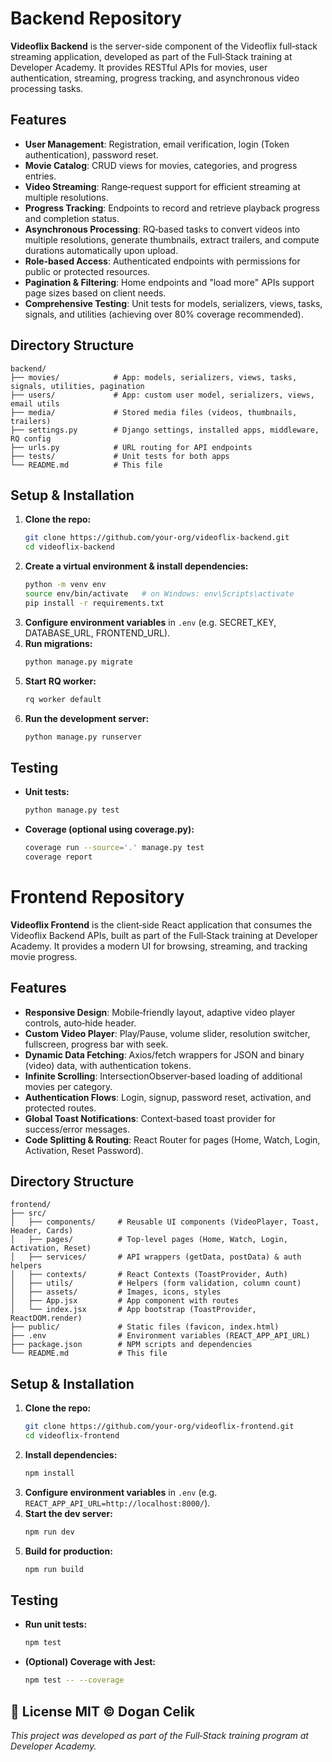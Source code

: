 # Backend Repository

**Videoflix Backend** is the server-side component of the Videoflix full‑stack streaming application, developed as part of the Full‑Stack training at Developer Academy. It provides RESTful APIs for movies, user authentication, streaming, progress tracking, and asynchronous video processing tasks.

## Features

- **User Management**: Registration, email verification, login (Token authentication), password reset.
- **Movie Catalog**: CRUD views for movies, categories, and progress entries.
- **Video Streaming**: Range‑request support for efficient streaming at multiple resolutions.
- **Progress Tracking**: Endpoints to record and retrieve playback progress and completion status.
- **Asynchronous Processing**: RQ‑based tasks to convert videos into multiple resolutions, generate thumbnails, extract trailers, and compute durations automatically upon upload.
- **Role‑based Access**: Authenticated endpoints with permissions for public or protected resources.
- **Pagination & Filtering**: Home endpoints and "load more" APIs support page sizes based on client needs.
- **Comprehensive Testing**: Unit tests for models, serializers, views, tasks, signals, and utilities (achieving over 80% coverage recommended).

## Directory Structure

```
backend/
├── movies/            # App: models, serializers, views, tasks, signals, utilities, pagination
├── users/             # App: custom user model, serializers, views, email utils
├── media/             # Stored media files (videos, thumbnails, trailers)
├── settings.py        # Django settings, installed apps, middleware, RQ config
├── urls.py            # URL routing for API endpoints
├── tests/             # Unit tests for both apps
└── README.md          # This file
```

## Setup & Installation

1. **Clone the repo:**
   ```bash
   git clone https://github.com/your-org/videoflix-backend.git
   cd videoflix-backend
   ```
2. **Create a virtual environment & install dependencies:**
   ```bash
   python -m venv env
   source env/bin/activate   # on Windows: env\Scripts\activate
   pip install -r requirements.txt
   ```
3. **Configure environment variables** in `.env` (e.g. SECRET_KEY, DATABASE_URL, FRONTEND_URL).
4. **Run migrations:**
   ```bash
   python manage.py migrate
   ```
5. **Start RQ worker:**
   ```bash
   rq worker default
   ```
6. **Run the development server:**
   ```bash
   python manage.py runserver
   ```

## Testing

- **Unit tests:**
  ```bash
  python manage.py test
  ```
- **Coverage (optional using coverage.py):**
  ```bash
  coverage run --source='.' manage.py test
  coverage report
  ```

# Frontend Repository

**Videoflix Frontend** is the client‑side React application that consumes the Videoflix Backend APIs, built as part of the Full‑Stack training at Developer Academy. It provides a modern UI for browsing, streaming, and tracking movie progress.

## Features

- **Responsive Design**: Mobile‑friendly layout, adaptive video player controls, auto‑hide header.
- **Custom Video Player**: Play/Pause, volume slider, resolution switcher, fullscreen, progress bar with seek.
- **Dynamic Data Fetching**: Axios/fetch wrappers for JSON and binary (video) data, with authentication tokens.
- **Infinite Scrolling**: IntersectionObserver‑based loading of additional movies per category.
- **Authentication Flows**: Login, signup, password reset, activation, and protected routes.
- **Global Toast Notifications**: Context‑based toast provider for success/error messages.
- **Code Splitting & Routing**: React Router for pages (Home, Watch, Login, Activation, Reset Password).

## Directory Structure

```
frontend/
├── src/
│   ├── components/     # Reusable UI components (VideoPlayer, Toast, Header, Cards)
│   ├── pages/          # Top‑level pages (Home, Watch, Login, Activation, Reset)
│   ├── services/       # API wrappers (getData, postData) & auth helpers
│   ├── contexts/       # React Contexts (ToastProvider, Auth)
│   ├── utils/          # Helpers (form validation, column count)
│   ├── assets/         # Images, icons, styles
│   ├── App.jsx         # App component with routes
│   └── index.jsx       # App bootstrap (ToastProvider, ReactDOM.render)
├── public/             # Static files (favicon, index.html)
├── .env                # Environment variables (REACT_APP_API_URL)
├── package.json        # NPM scripts and dependencies
└── README.md           # This file
```

## Setup & Installation

1. **Clone the repo:**
   ```bash
   git clone https://github.com/your-org/videoflix-frontend.git
   cd videoflix-frontend
   ```
2. **Install dependencies:**
   ```bash
   npm install
   ```
3. **Configure environment variables** in `.env` (e.g. `REACT_APP_API_URL=http://localhost:8000/`).
4. **Start the dev server:**
   ```bash
   npm run dev
   ```
5. **Build for production:**
   ```bash
   npm run build
   ```

## Testing

- **Run unit tests:**
  ```bash
  npm test
  ```
- **(Optional) Coverage with Jest:**
  ```bash
  npm test -- --coverage
  ```

📄 License
MIT © Dogan Celik
---

*This project was developed as part of the Full‑Stack training program at Developer Academy.*

